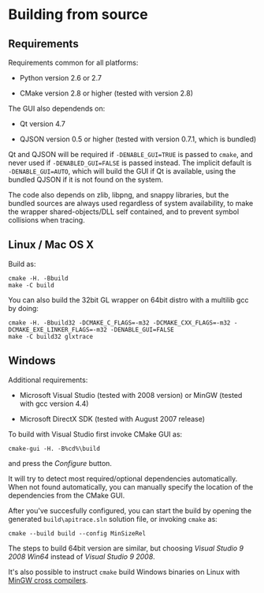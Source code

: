Building from source
====================


Requirements
------------

Requirements common for all platforms:

* Python version 2.6 or 2.7

* CMake version 2.8 or higher (tested with version 2.8)


The GUI also dependends on:

* Qt version 4.7

* QJSON version 0.5 or higher (tested with version 0.7.1, which is bundled)

Qt and QJSON will be required if `-DENABLE_GUI=TRUE` is passed to `cmake`, and
never used if `-DENABLED_GUI=FALSE` is passed instead.  The implicit default is
`-DENABLE_GUI=AUTO`, which will build the GUI if Qt is available, using the
bundled QJSON if it is not found on the system.


The code also depends on zlib, libpng, and snappy libraries, but the bundled
sources are always used regardless of system availability, to make the wrapper
shared-objects/DLL self contained, and to prevent symbol collisions when
tracing.


Linux / Mac OS X
----------------

Build as:

    cmake -H. -Bbuild
    make -C build

You can also build the 32bit GL wrapper on 64bit distro with a multilib gcc by
doing:

    cmake -H. -Bbuild32 -DCMAKE_C_FLAGS=-m32 -DCMAKE_CXX_FLAGS=-m32 -DCMAKE_EXE_LINKER_FLAGS=-m32 -DENABLE_GUI=FALSE
    make -C build32 glxtrace


Windows
-------

Additional requirements:

* Microsoft Visual Studio (tested with 2008 version) or MinGW (tested with gcc version 4.4)

* Microsoft DirectX SDK (tested with August 2007 release)

To build with Visual Studio first invoke CMake GUI as:

    cmake-gui -H. -B%cd%\build

and press the _Configure_ button.

It will try to detect most required/optional dependencies automatically.  When
not found automatically, you can manually specify the location of the
dependencies from the CMake GUI.

After you've succesfully configured, you can start the build by opening the
generated `build\apitrace.sln` solution file, or invoking `cmake` as:

    cmake --build build --config MinSizeRel

The steps to build 64bit version are similar, but choosing _Visual Studio 9
2008 Win64_ instead of _Visual Studio 9 2008_.

It's also possible to instruct `cmake` build Windows binaries on Linux with
[MinGW cross compilers](http://www.cmake.org/Wiki/CmakeMingw).


